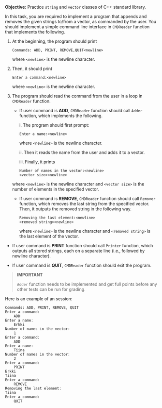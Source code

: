 **Objective:** Practice `string` and `vector` classes of C++ standard library.

In this task, you are required to implement a program that appends and 
removes the given strings to/from a vector, as commanded by the user. 
You should implement a simple command line interface in `CMDReader` function 
that implements the following.

1. At the beginning, the program should print 
    
    ```
    Commands: ADD, PRINT, REMOVE,QUIT<newline>
    ```

    where `<newline>` is the newline character.
    
2. Then, it should print 
    
    ```
    Enter a command:<newline>
    ```
    
    where `<newline>` is the newline character.

3. The program should read the command from the user in a loop in `CMDReader` function.

    * If user command is **ADD**, `CMDReader` function should call `Adder` 
    function, which implements the following.
    
      i. The program should first prompt: 
    
      ```
      Enter a name:<newline>
      ```
        
         where `<newline>` is the newline character.
    
      ii. Then it reads the name from the user and adds it to a vector. 
    
      iii. Finally, it prints 
        ```
        Number of names in the vector:<newline>
        <vector size><newline>
        ```

     where `<newline>` is the newline character and `<vector size>` is the number 
    of elements in the specified vector. 

    * If user command is **REMOVE**, `CMDReader` function should call `Remover` 
    function, which removes the last string from the specified vector. Then, 
    it outputs the removed string in the following way.

      ``` 
      Removing the last element:<newline>
      <removed string><newline>
      ```
    
      where `<newline>` is the newline character and `<removed string>` is the last 
    element of the vector.

* If user command is **PRINT** function should call `Printer` 
function, which outputs all stored strings, each on a separate line
(i.e., followed by newline character). 

* If user command is **QUIT**, `CMDReader` function should exit the program.

> **IMPORTANT**
>    
> `Adder` function needs to be implemented and get full points before
> any other tests can be run for grading.

Here is an example of an session:

```
Commands: ADD, PRINT, REMOVE, QUIT
Enter a command: 
    ADD
Enter a name:
    Erkki
Number of names in the vector:
    1
Enter a command:
    ADD
Enter a name:
    Tiina
Number of names in the vector:
    2
Enter a command:
    PRINT
Erkki
Tiina
Enter a command:
    REMOVE
Removing the last element:
Tiina
Enter a command:
    QUIT
```